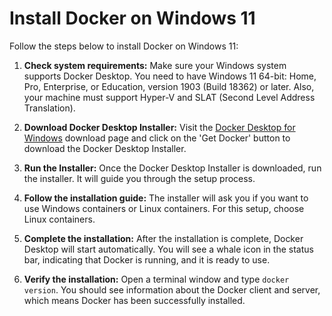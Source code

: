 # Install Docker on Windows 11

Follow the steps below to install Docker on Windows 11:

1. **Check system requirements:** Make sure your Windows system supports Docker Desktop. You need to have Windows 11 64-bit: Home, Pro, Enterprise, or Education, version 1903 (Build 18362) or later. Also, your machine must support Hyper-V and SLAT (Second Level Address Translation).

2. **Download Docker Desktop Installer:** Visit the [Docker Desktop for Windows](https://hub.docker.com/editions/community/docker-ce-desktop-windows/) download page and click on the 'Get Docker' button to download the Docker Desktop Installer.

3. **Run the Installer:** Once the Docker Desktop Installer is downloaded, run the installer. It will guide you through the setup process.

4. **Follow the installation guide:** The installer will ask you if you want to use Windows containers or Linux containers. For this setup, choose Linux containers.

5. **Complete the installation:** After the installation is complete, Docker Desktop will start automatically. You will see a whale icon in the status bar, indicating that Docker is running, and it is ready to use.

6. **Verify the installation:** Open a terminal window and type `docker version`. You should see information about the Docker client and server, which means Docker has been successfully installed.
